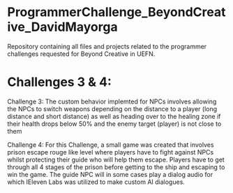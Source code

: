 # ProgrammerChallenge_BeyondCreative_DavidMayorga
Repository containing all files and projects related to the programmer challenges requested for Beyond Creative in UEFN.

  # Challenges 3 & 4:
Challenge 3: The custom behavior implemted for NPCs involves allowing the NPCs to switch weapons depending on the distance to a player (long distance and short distance) as well as heading over to the healing zone if their health drops below 50% and the enemy target (player) is not close to them

Challenge 4: For this Challenge, a small game was created that involves prison escape rouge like level where players have to fight against NPCs whilst protecting their guide who will help them escape. Players have to get through all 4 stages of the prison before getting to the ship and escaping to win the game. The guide NPC will in some cases play a dialog audio for which IEleven Labs was utilized to make custom AI dialogues. 
